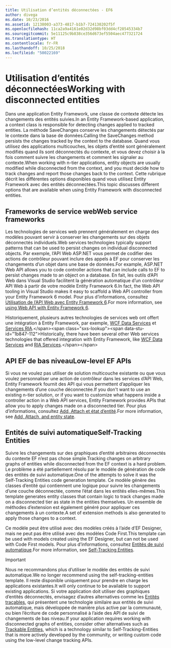 ```yaml
---
title: Utilisation d’entités déconnectées - EF6
author: divega
ms.date: 10/23/2016
ms.assetid: 12138003-a373-4817-b1b7-724130202f5f
ms.openlocfilehash: 11ca2a9a4161e02d32d98bf03dd4cf28545334b7
ms.sourcegitcommit: 5e11125c9b838ce356d673ef5504aec477321724
ms.translationtype: HT
ms.contentlocale: fr-FR
ms.lasthandoff: 10/25/2018
ms.locfileid: "50022169"
---
```

# <a name="working-with-disconnected-entities"></a><span data-ttu-id="1b847-102">Utilisation d’entités déconnectées</span><span class="sxs-lookup"><span data-stu-id="1b847-102">Working with disconnected entities</span></span>
<span data-ttu-id="1b847-103">Dans une application Entity Framework, une classe de contexte détecte les changements des entités suivies.</span><span class="sxs-lookup"><span data-stu-id="1b847-103">In an Entity Framework-based application, a context class is responsible for detecting changes applied to tracked entities.</span></span> <span data-ttu-id="1b847-104">La méthode SaveChanges conserve les changements détectés par le contexte dans la base de données.</span><span class="sxs-lookup"><span data-stu-id="1b847-104">Calling the SaveChanges method persists the changes tracked by the context to the database.</span></span> <span data-ttu-id="1b847-105">Quand vous utilisez des applications multicouches, les objets d’entité sont généralement modifiés quand ils sont déconnectés du contexte, et vous devez choisir à la fois comment suivre les changements et comment les signaler au contexte.</span><span class="sxs-lookup"><span data-stu-id="1b847-105">When working with n-tier applications, entity objects are usually modified while disconnected from the context, and you must decide how to track changes and report those changes back to the context.</span></span> <span data-ttu-id="1b847-106">Cette rubrique décrit les différentes options disponibles quand vous utilisez Entity Framework avec des entités déconnectées.</span><span class="sxs-lookup"><span data-stu-id="1b847-106">This topic discusses different options that are available when using Entity Framework with disconnected entities.</span></span>   

## <a name="web-service-frameworks"></a><span data-ttu-id="1b847-107">Frameworks de service web</span><span class="sxs-lookup"><span data-stu-id="1b847-107">Web service frameworks</span></span>

<span data-ttu-id="1b847-108">Les technologies de services web prennent généralement en charge des modèles pouvant servir à conserver les changements sur des objets déconnectés individuels.</span><span class="sxs-lookup"><span data-stu-id="1b847-108">Web services technologies typically support patterns that can be used to persist changes on individual disconnected objects.</span></span> <span data-ttu-id="1b847-109">Par exemple, l’API Web ASP.NET vous permet de codifier des actions de contrôleur pouvant inclure des appels à EF pour conserver les changements d’un objet dans une base de données.</span><span class="sxs-lookup"><span data-stu-id="1b847-109">For example, ASP.NET Web API allows you to code controller actions that can include calls to EF to persist changes made to an object on a database.</span></span> <span data-ttu-id="1b847-110">En fait, les outils d’API Web dans Visual Studio facilitent la génération automatique d’un contrôleur API Web à partir de votre modèle Entity Framework 6.</span><span class="sxs-lookup"><span data-stu-id="1b847-110">In fact, the Web API tooling in Visual Studio makes it easy to scaffold a Web API controller from your Entity Framework 6 model.</span></span> <span data-ttu-id="1b847-111">Pour plus d’informations, consultez [Utilisation de l’API Web avec Entity Framework 6](https://docs.microsoft.com/aspnet/web-api/overview/data/using-web-api-with-entity-framework/).</span><span class="sxs-lookup"><span data-stu-id="1b847-111">For more information, see [using Web API with Entity Framework 6](https://docs.microsoft.com/aspnet/web-api/overview/data/using-web-api-with-entity-framework/).</span></span>   

<span data-ttu-id="1b847-112">Historiquement, plusieurs autres technologies de services web ont offert une intégration à Entity Framework, par exemple, [WCF Data Services](https://docs.microsoft.com/dotnet/framework/data/wcf/create-a-data-service-using-an-adonet-ef-data-wcf) et [Services RIA](https://docs.microsoft.com/previous-versions/dotnet/wcf-ria/ee707344(v=vs.91)).</span><span class="sxs-lookup"><span data-stu-id="1b847-112">Historically, there have been several other Web services technologies that offered integration with Entity Framework, like [WCF Data Services](https://docs.microsoft.com/dotnet/framework/data/wcf/create-a-data-service-using-an-adonet-ef-data-wcf) and [RIA Services](https://docs.microsoft.com/previous-versions/dotnet/wcf-ria/ee707344(v=vs.91)).</span></span>

## <a name="low-level-ef-apis"></a><span data-ttu-id="1b847-113">API EF de bas niveau</span><span class="sxs-lookup"><span data-stu-id="1b847-113">Low-level EF APIs</span></span>

<span data-ttu-id="1b847-114">Si vous ne voulez pas utiliser de solution multicouche existante ou que vous voulez personnaliser une action de contrôleur dans les services d’API Web, Entity Framework fournit des API qui vous permettent d’appliquer les changements d’une couche déconnectée.</span><span class="sxs-lookup"><span data-stu-id="1b847-114">If you don't want to use an existing n-tier solution, or if you want to customize what happens inside a controller action in a Web API services, Entity Framework provides APIs that allow you to apply changes made on a disconnected tier.</span></span> <span data-ttu-id="1b847-115">Pour plus d’informations, consultez [Add, Attach et état d’entité](~/ef6/saving/change-tracking/entity-state.md).</span><span class="sxs-lookup"><span data-stu-id="1b847-115">For more information, see [Add, Attach, and entity state](~/ef6/saving/change-tracking/entity-state.md).</span></span>  

## <a name="self-tracking-entities"></a><span data-ttu-id="1b847-116">Entités de suivi automatique</span><span class="sxs-lookup"><span data-stu-id="1b847-116">Self-Tracking Entities</span></span>  

<span data-ttu-id="1b847-117">Suivre les changements sur des graphiques d’entité arbitraires déconnectés du contexte EF n’est pas chose simple.</span><span class="sxs-lookup"><span data-stu-id="1b847-117">Tracking changes on arbitrary graphs of entities while disconnected from the EF context is a hard problem.</span></span> <span data-ttu-id="1b847-118">Le problème a été partiellement résolu par le modèle de génération de code des entités de suivi automatique.</span><span class="sxs-lookup"><span data-stu-id="1b847-118">One of the attempts to solve it was the Self-Tracking Entities code generation template.</span></span> <span data-ttu-id="1b847-119">Ce modèle génère des classes d’entité qui contiennent une logique pour suivre les changements d’une couche déconnectée, comme l’état dans les entités elles-mêmes.</span><span class="sxs-lookup"><span data-stu-id="1b847-119">This template generates entity classes that contain logic to track changes made on a disconnected tier as state in the entities themselves.</span></span> <span data-ttu-id="1b847-120">Un ensemble de méthodes d’extension est également généré pour appliquer ces changements à un contexte.</span><span class="sxs-lookup"><span data-stu-id="1b847-120">A set of extension methods is also generated to apply those changes to a context.</span></span>

<span data-ttu-id="1b847-121">Ce modèle peut être utilisé avec des modèles créés à l’aide d’EF Designer, mais ne peut pas être utilisé avec des modèles Code First.</span><span class="sxs-lookup"><span data-stu-id="1b847-121">This template can be used with models created using the EF Designer, but can not be used with Code First models.</span></span> <span data-ttu-id="1b847-122">Pour plus d’informations, consultez [Entités de suivi automatique](self-tracking-entities/index.md).</span><span class="sxs-lookup"><span data-stu-id="1b847-122">For more information, see [Self-Tracking Entities](self-tracking-entities/index.md).</span></span>  

> [!IMPORTANT]
> <span data-ttu-id="1b847-123">Nous ne recommandons plus d’utiliser le modèle des entités de suivi automatique.</span><span class="sxs-lookup"><span data-stu-id="1b847-123">We no longer recommend using the self-tracking-entities template.</span></span> <span data-ttu-id="1b847-124">Il reste disponible uniquement pour prendre en charge les applications existantes.</span><span class="sxs-lookup"><span data-stu-id="1b847-124">It will only continue to be available to support existing applications.</span></span> <span data-ttu-id="1b847-125">Si votre application doit utiliser des graphiques d’entités déconnectés, envisagez d’autres alternatives comme les [Entités traçables](http://trackableentities.github.io/), qui présentent une technologie similaire aux entités de suivi automatique, mais développée de manière plus active par la communauté, ou bien l’écriture de code personnalisé à l’aide des API de suivi de changements de bas niveau.</span><span class="sxs-lookup"><span data-stu-id="1b847-125">If your application requires working with disconnected graphs of entities, consider other alternatives such as [Trackable Entities](http://trackableentities.github.io/), which is a technology similar to Self-Tracking-Entities that is more actively developed by the community, or writing custom code using the low-level change tracking APIs.</span></span>
